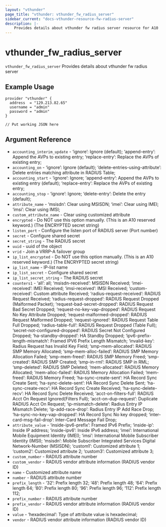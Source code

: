 ```yaml
---
layout: "vthunder"
page_title: "vthunder: vthunder_fw_radius_server"
sidebar_current: "docs-vthunder-resource-fw-radius-server"
description: |-
	Provides details about vthunder fw radius server resource for A10
---
```


# vthunder\_fw\_radius\_server

`vthunder_fw_radius_server` Provides details about vthunder fw radius server
## Example Usage


```hcl
provider "vthunder" {
  address  = "129.213.82.65"
  username = "admin"
  password = "admin"
}

// Put working JSON here
```

## Argument Reference

* `accounting_interim_update` - ‘ignore’: Ignore (default); ‘append-entry’: Append the AVPs to existing entry; ‘replace-entry’: Replace the AVPs of existing entry;
* `accounting_on` - ‘ignore’: Ignore (default); ‘delete-entries-using-attribute’: Delete entries matching attribute in RADIUS Table;
* `accounting_start` - ‘ignore’: Ignore; ‘append-entry’: Append the AVPs to existing entry (default); ‘replace-entry’: Replace the AVPs of existing entry;
* `accounting_stop` - ‘ignore’: Ignore; ‘delete-entry’: Delete the entry (default);
* `attribute_name` - ‘msisdn’: Clear using MSISDN; ‘imei’: Clear using IMEI; ‘imsi’: Clear using IMSI;
* `custom_attribute_name` - Clear using customized attribute
* `encrypted` - Do NOT use this option manually. (This is an A10 reserved keyword.) (The ENCRYPTED secret string)
* `listen_port` - Configure the listen port of RADIUS server (Port number)
* `secret` - Configure shared secret
* `secret_string` - The RADIUS secret
* `uuid` - uuid of the object
* `vrid` - Join a VRRP-A failover group
* `ip_list_encrypted` - Do NOT use this option manually. (This is an A10 reserved keyword.) (The ENCRYPTED secret string)
* `ip_list_name` - IP-list name
* `ip_list_secret` - Configure shared secret
* `ip_list_secret_string` - The RADIUS secret
* `counters1` - ‘all’: all; ‘msisdn-received’: MSISDN Received; ‘imei-received’: IMEI Received; ‘imsi-received’: IMSI Received; ‘custom-received’: Custom attribute Received; ‘radius-request-received’: RADIUS Request Received; ‘radius-request-dropped’: RADIUS Request Dropped (Malformed Packet); ‘request-bad-secret-dropped’: RADIUS Request Bad Secret Dropped; ‘request-no-key-vap-dropped’: RADIUS Request No Key Attribute Dropped; ‘request-malformed-dropped’: RADIUS Request Malformed Dropped; ‘request-ignored’: RADIUS Request Table Full Dropped; ‘radius-table-full’: RADIUS Request Dropped (Table Full); ‘secret-not-configured-dropped’: RADIUS Secret Not Configured Dropped; ‘ha-standby-dropped’: HA Standby Dropped; ‘ipv6-prefix-length-mismatch’: Framed IPV6 Prefix Length Mismatch; ‘invalid-key’: Radius Request has Invalid Key Field; ‘smp-mem-allocated’: RADIUS SMP Memory Allocated; ‘smp-mem-alloc-failed’: RADIUS SMP Memory Allocation Failed; ‘smp-mem-freed’: RADIUS SMP Memory Freed; ‘smp-created’: RADIUS SMP Created; ‘smp-in-rml’: RADIUS SMP in RML; ‘smp-deleted’: RADIUS SMP Deleted; ‘mem-allocated’: RADIUS Memory Allocated; ‘mem-alloc-failed’: RADIUS Memory Allocation Failed; ‘mem-freed’: RADIUS Memory Freed; ‘ha-sync-create-sent’: HA Record Sync Create Sent; ‘ha-sync-delete-sent’: HA Record Sync Delete Sent; ‘ha-sync-create-recv’: HA Record Sync Create Received; ‘ha-sync-delete-recv’: HA Record Sync Delete Received; ‘acct-on-filters-full’: RADIUS Acct On Request Ignored(Filters Full); ‘acct-on-dup-request’: Duplicate RADIUS Acct On Request; ‘ip-mismatch-delete’: Radius Entry IP Mismatch Delete; ‘ip-add-race-drop’: Radius Entry IP Add Race Drop; ‘ha-sync-no-key-vap-dropped’: HA Record Sync No key dropped; ‘inter-card-msg-fail-drop’: Inter-Card Message Fail Drop;
* `attribute_value` - ‘inside-ipv6-prefix’: Framed IPv6 Prefix; ‘inside-ip’: Inside IP address; ‘inside-ipv6’: Inside IPv6 address; ‘imei’: International Mobile Equipment Identity (IMEI); ‘imsi’: International Mobile Subscriber Identity (IMSI); ‘msisdn’: Mobile Subscriber Integrated Services Digital Network-Number (MSISDN); ‘custom1’: Customized attribute 1; ‘custom2’: Customized attribute 2; ‘custom3’: Customized attribute 3;
* `custom_number` - RADIUS attribute number
* `custom_vendor` - RADIUS vendor attribute information (RADIUS vendor ID)
* `name` - Customized attribute name
* `number` - RADIUS attribute number
* `prefix_length` - ‘32’: Prefix length 32; ‘48’: Prefix length 48; ‘64’: Prefix length 64; ‘80’: Prefix length 80; ‘96’: Prefix length 96; ‘112’: Prefix length 112;
* `prefix_number` - RADIUS attribute number
* `prefix_vendor` - RADIUS vendor attribute information (RADIUS vendor ID)
* `value` - ‘hexadecimal’: Type of attribute value is hexadecimal;
* `vendor` - RADIUS vendor attribute information (RADIUS vendor ID)

